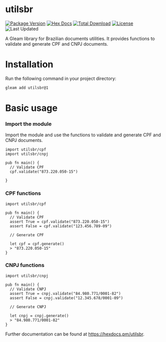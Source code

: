 # utilsbr

[![Package Version](https://img.shields.io/hexpm/v/utilsbr)](https://hex.pm/packages/utilsbr)
[![Hex Docs](https://img.shields.io/badge/hex-docs-ffaff3)](https://hexdocs.pm/utilsbr/)
[![Total Download](https://img.shields.io/hexpm/dt/utilsbr)](https://hex.pm/packages/utilsbr)
[![License](https://img.shields.io/hexpm/l/utilsbr)](https://hex.pm/packages/utilsbr)
![Last Updated](https://img.shields.io/github/last-commit/malvfr/utilsbr)

A Gleam library for Brazilian documents utilities. It provides functions to validate and generate CPF and CNPJ documents.

# Installation

Run the following command in your project directory:

```sh
gleam add utilsbr@1
```

# Basic usage

### Import the module

Import the module and use the functions to validate and generate CPF and CNPJ documents.

```gleam
import utilsbr/cpf
import utilsbr/cnpj

pub fn main() {
  // Validate CPF
  cpf.validate("873.220.050-15")

}
```

### CPF functions

```gleam
import utilsbr/cpf

pub fn main() {
  // Validate CPF
  assert True = cpf.validate("873.220.050-15")
  assert False = cpf.validate("123.456.789-09")

  // Generate CPF

  let cpf = cpf.generate()
  > "873.220.050-15"
}
```

### CNPJ functions

```gleam
import utilsbr/cnpj

pub fn main() {
  // Validate CNPJ
  assert True = cnpj.validate("84.980.771/0001-82")
  assert False = cnpj.validate("12.345.678/0001-09")

  // Generate CNPJ

  let cnpj = cnpj.generate()
  > "84.980.771/0001-82"
}
```

Further documentation can be found at <https://hexdocs.pm/utilsbr>.
